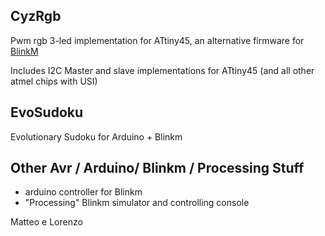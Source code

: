 ## CyzRgb ##
Pwm rgb 3-led implementation for ATtiny45, an alternative firmware for
[BlinkM](http://thingm.com/products/blinkm)

Includes I2C Master and slave implementations for ATtiny45 (and all other atmel chips
with USI)

## EvoSudoku ##
Evolutionary Sudoku for Arduino + Blinkm

## Other Avr / Arduino/ Blinkm / Processing Stuff ##

  * arduino controller for Blinkm
  * "Processing" Blinkm simulator and controlling console

Matteo e Lorenzo